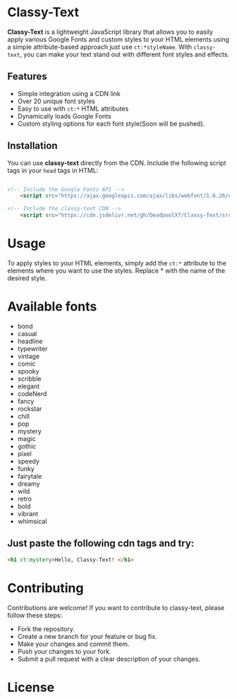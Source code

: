 # Classy-Text

**Classy-Text** is a lightweight JavaScript library that allows you to easily apply various Google Fonts and custom styles to your HTML elements using a simple attribute-based approach just use `ct:*styleName`. With `classy-text`, you can make your text stand out with different font styles and effects.

## Features

- Simple integration using a CDN link
- Over 20 unique font styles
- Easy to use with `ct:*` HTML attributes
- Dynamically loads Google Fonts
- Custom styling options for each font style(Soon will be pushed).

## Installation

You can use **classy-text** directly from the CDN. Include the following script tags in your `head` tags in HTML:

```html

<!-- Include the Google Fonts API -->
    <script src="https://ajax.googleapis.com/ajax/libs/webfont/1.6.26/webfont.js"></script> 

<!-- Include the classy-text CDN -->
    <script src="https://cdn.jsdelivr.net/gh/DeadpoolX7/Classy-Text/src/classy-text.js"></script>

```

# Usage
To apply styles to your HTML elements, simply add the `ct:*` attribute to the elements where you want to use the styles. Replace * with the name of the desired style.



# Available fonts
* bond
* casual
* headline
* typewriter
* vintage
* comic
* spooky
* scribble
* elegant
* codeNerd
* fancy
* rockstar
* chill
* pop
* mystery
* magic
* gothic
* pixel
* speedy
* funky
* fairytale
* dreamy
* wild
* retro
* bold
* vibrant
* whimsical

## Just paste the following cdn tags and try:
```html
<h1 ct:mystery>Hello, Classy-Text! </h1>
```

# Contributing
Contributions are welcome! If you want to contribute to classy-text, please follow these steps:

* Fork the repository.
* Create a new branch for your feature or bug fix.
* Make your changes and commit them.
* Push your changes to your fork.
* Submit a pull request with a clear description of your changes.

# License
